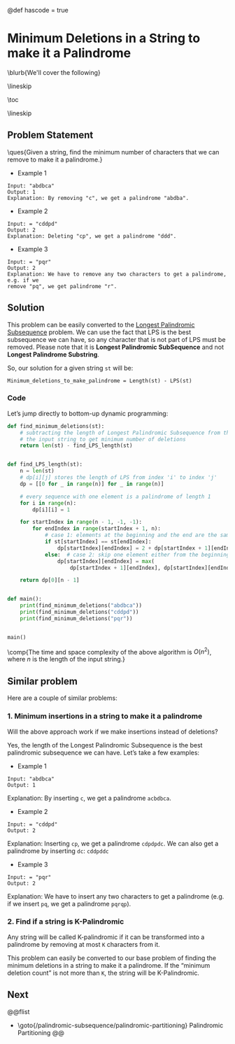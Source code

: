 @def hascode = true

# Minimum Deletions in a String to make it a Palindrome

\blurb{We'll cover the following}

\lineskip

\toc

\lineskip

## Problem Statement

\ques{Given a string, find the minimum number of characters that we can remove to make it a palindrome.}

* Example 1

```Plaintext
Input: "abdbca"
Output: 1
Explanation: By removing "c", we get a palindrome "abdba".
```

* Example 2

```Plaintext
Input: = "cddpd"
Output: 2
Explanation: Deleting "cp", we get a palindrome "ddd".
```

* Example 3

```Plaintext
Input: = "pqr"
Output: 2
Explanation: We have to remove any two characters to get a palindrome, e.g. if we 
remove "pq", we get palindrome "r".
```

## Solution

This problem can be easily converted to the [Longest Palindromic Subsequence](/palindromic-subsequence/index.html) problem. We can use the fact that LPS is the best subsequence we can have, so any character that is not part of LPS must be removed. Please note that it is **Longest Palindromic SubSequence** and not **Longest Palindrome Substring**.

So, our solution for a given string `st` will be:

```Plaintext
Minimum_deletions_to_make_palindrome = Length(st) - LPS(st)
```

### Code

Let’s jump directly to bottom-up dynamic programming:

```python
def find_minimum_deletions(st):
    # subtracting the length of Longest Palindromic Subsequence from the length of
    # the input string to get minimum number of deletions
    return len(st) - find_LPS_length(st)


def find_LPS_length(st):
    n = len(st)
    # dp[i][j] stores the length of LPS from index 'i' to index 'j'
    dp = [[0 for _ in range(n)] for _ in range(n)]

    # every sequence with one element is a palindrome of length 1
    for i in range(n):
        dp[i][i] = 1

    for startIndex in range(n - 1, -1, -1):
        for endIndex in range(startIndex + 1, n):
            # case 1: elements at the beginning and the end are the same
            if st[startIndex] == st[endIndex]:
                dp[startIndex][endIndex] = 2 + dp[startIndex + 1][endIndex - 1]
            else:  # case 2: skip one element either from the beginning or the end
                dp[startIndex][endIndex] = max(
                    dp[startIndex + 1][endIndex], dp[startIndex][endIndex - 1])

    return dp[0][n - 1]


def main():
    print(find_minimum_deletions("abdbca"))
    print(find_minimum_deletions("cddpd"))
    print(find_minimum_deletions("pqr"))


main()
```

\comp{The time and space complexity of the above algorithm is $O(n^2)$, where $n$ is the length of the input string.}

## Similar problem

Here are a couple of similar problems:

### 1. Minimum insertions in a string to make it a palindrome

Will the above approach work if we make insertions instead of deletions?

Yes, the length of the Longest Palindromic Subsequence is the best palindromic subsequence we can have. Let’s take a few examples:

* Example 1

```Plaintext
Input: "abdbca"   
Output: 1  
```

Explanation: By inserting `c`, we get a palindrome `acbdbca`.

* Example 2

```Plaintext
Input: = "cddpd"  
Output: 2  
```

Explanation: Inserting `cp`, we get a palindrome `cdpdpdc`. We can also get a palindrome by inserting `dc`: `cddpddc`

* Example 3

```Plaintext
Input: = "pqr"  
Output: 2  
```

Explanation: We have to insert any two characters to get a palindrome (e.g. if we insert `pq`, we get a palindrome `pqrqp`).

### 2. Find if a string is K-Palindromic

Any string will be called K-palindromic if it can be transformed into a palindrome by removing at most `K` characters from it.

This problem can easily be converted to our base problem of finding the minimum deletions in a string to make it a palindrome. If the “minimum deletion count” is not more than `K`, the string will be K-Palindromic.

## Next
@@flist
* \goto{/palindromic-subsequence/palindromic-partitioning} Palindromic Partitioning
@@